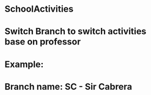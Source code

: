 # SchoolActivities

#  Switch Branch to switch activities base on professor

#  Example:
# Branch name: SC - Sir Cabrera
